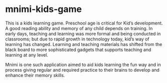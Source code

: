 # mnimi-kids-game
This is a kids learning game.
Preschool age is critical for Kid’s development. A good reading ability and memory of any child depends on training.
In early days, teaching and learning was more formal and being conducted in classrooms; but due to rapid growth in technology today,
kid’s way of learning has changed. Learning and teaching materials has shifted from the black board to 
more sophisticated gadgets that supports teaching and learning at any level.  
 
Mnimi is one such application aimed to aid kids learning the fun way and in process giving regular and
required practice to their brains to develop and enhance their memory skills.  
 
